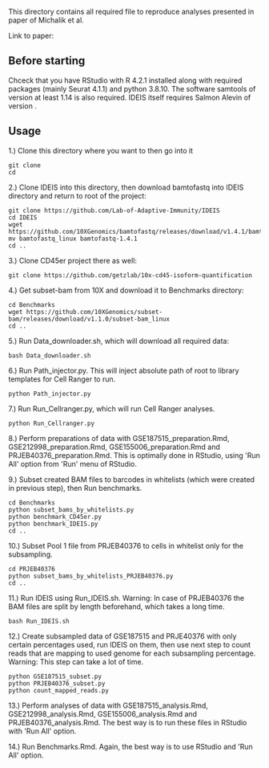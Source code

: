 This directory contains all required file to reproduce analyses presented in paper of Michalik et al.  

Link to paper:

## Before starting

Chceck that you have RStudio with R 4.2.1 installed along with required packages (mainly Seurat 4.1.1) and python 3.8.10. The software samtools of version at least 1.14 is also required. IDEIS itself requires Salmon Alevin of version .  

## Usage

1.) Clone this directory where you want to then go into it 

```
git clone  
cd  
```

2.) Clone IDEIS into this directory, then download bamtofastq into IDEIS directory and return to root of the project: 


```
git clone https://github.com/Lab-of-Adaptive-Immunity/IDEIS  
cd IDEIS  
wget https://github.com/10XGenomics/bamtofastq/releases/download/v1.4.1/bamtofastq_linux  
mv bamtofastq_linux bamtofastq-1.4.1
cd ..
```

3.) Clone CD45er project there as well:  

```
git clone https://github.com/getzlab/10x-cd45-isoform-quantification  
```

4.) Get subset-bam from 10X and download it to Benchmarks directory:  

```
cd Benchmarks  
wget https://github.com/10XGenomics/subset-bam/releases/download/v1.1.0/subset-bam_linux  
cd ..
```

5.) Run Data_downloader.sh, which will download all required data:  

```
bash Data_downloader.sh
```

6.) Run Path_injector.py. This will inject absolute path of root to library templates for Cell Ranger to run. 

```
python Path_injector.py
```

7.) Run Run_Cellranger.py, which will run Cell Ranger analyses.

```
python Run_Cellranger.py
```

8.) Perform preparations of data with GSE187515_preparation.Rmd, GSE212998_preparation.Rmd, GSE155006_preparation.Rmd and PRJEB40376_preparation.Rmd. This is optimally done in RStudio, using 'Run All' option from 'Run' menu of RStudio. 

9.) Subset created BAM files to barcodes in whitelists (which were created in previous step), then Run benchmarks.

```
cd Benchmarks
python subset_bams_by_whitelists.py
python benchmark_CD45er.py
python benchmark_IDEIS.py
cd ..
```

10.) Subset Pool 1 file from PRJEB40376 to cells in whitelist only for the subsampling.

```
cd PRJEB40376
python subset_bams_by_whitelists_PRJEB40376.py
cd ..
```

11.) Run IDEIS using Run_IDEIS.sh. Warning: In case of PRJEB40376 the BAM files are split by length beforehand, which takes a long time.

```
bash Run_IDEIS.sh
```

12.) Create subsampled data of GSE187515 and PRJE40376 with only certain percentages used, run IDEIS on them, then use next step to count reads that are mapping to used genome for each subsampling percentage.  Warning: This step can take a lot of time.

```
python GSE187515_subset.py
python PRJEB40376_subset.py
python count_mapped_reads.py
```

13.) Perform analyses of data with GSE187515_analysis.Rmd, GSE212998_analysis.Rmd, GSE155006_analysis.Rmd and PRJEB40376_analysis.Rmd. The best way is to run these files in RStudio with 'Run All' option.

14.) Run Benchmarks.Rmd. Again, the best way is to use RStudio and 'Run All' option.
